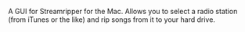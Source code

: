 A GUI for Streamripper for the Mac. Allows you to select a radio station (from iTunes or the like) and rip songs from it to your hard drive.
